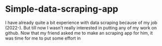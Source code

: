 # Simple-data-scraping-app
I have already quite a bit experience with data scraping because of my job (2022-). But till now I wasn't really interested in putting any of my work on github. Now that my friend asked me to make an scraping app for him, it was time for me to put some effort in
